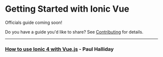 # Getting Started with Ionic Vue

Officials guide coming soon! 

Do you have a guide you'd like to share? See [Contributing](/docs/building/contributing) for details.

---

### [How to use Ionic 4 with Vue.js](https://ionicworkshop.com/posts/ionic-4-vue-js) - Paul Halliday
